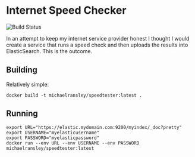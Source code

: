 # Internet Speed Checker

![Build Status](https://github.com/mransley/speed_checker/actions/workflows/main.yml/badge.svg)

In an attempt to keep my internet service provider honest I thought I would create a service that runs a speed check and then uploads the results into ElasticSearch.  This is the outcome.

## Building

Relatively simple:

    docker build -t michaelransley/speedtester:latest .

## Running

    export URL="https://elastic.mydomain.com:9200/myindex/_doc?pretty"
    export USERNAME="myelasticusername"
    export PASSWORD="myelasticpassword"
    docker run --env URL --env USERNAME --env PASSWORD michaelransley/speedtester:latest
